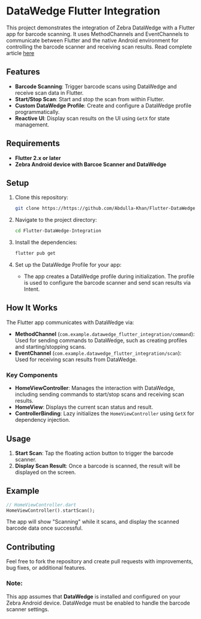 # DataWedge Flutter Integration

This project demonstrates the integration of Zebra DataWedge with a Flutter app for barcode scanning. It uses MethodChannels and EventChannels to communicate between Flutter and the native Android environment for controlling the barcode scanner and receiving scan results. Read complete article [here](https://medium.com/@abdullahkhan.smiu/integrating-datawedge-with-flutter-for-barcode-scanning-85797f52baee)

## Features

- **Barcode Scanning**: Trigger barcode scans using DataWedge and receive scan data in Flutter.
- **Start/Stop Scan**: Start and stop the scan from within Flutter.
- **Custom DataWedge Profile**: Create and configure a DataWedge profile programmatically.
- **Reactive UI**: Display scan results on the UI using `GetX` for state management.

## Requirements

- **Flutter 2.x or later**
- **Zebra Android device with Barcoe Scanner and DataWedge**

## Setup

1. Clone this repository:

   ```bash
   git clone https://https://github.com/Abdulla-Khan/Flutter-DataWedge-Integration
   ```

2. Navigate to the project directory:

   ```bash
   cd Flutter-DataWedge-Integration
   ```

3. Install the dependencies:

   ```bash
   flutter pub get
   ```

4. Set up the DataWedge Profile for your app:

   - The app creates a DataWedge profile during initialization. The profile is used to configure the barcode scanner and send scan results via Intent.

## How It Works

The Flutter app communicates with DataWedge via:

- **MethodChannel** (`com.example.datawedge_flutter_integration/command`): Used for sending commands to DataWedge, such as creating profiles and starting/stopping scans.
- **EventChannel** (`com.example.datawedge_flutter_integration/scan`): Used for receiving scan results from DataWedge.

### Key Components

- **HomeViewController**: Manages the interaction with DataWedge, including sending commands to start/stop scans and receiving scan results.
- **HomeView**: Displays the current scan status and result.
- **ControllerBinding**: Lazy initializes the `HomeViewController` using `GetX` for dependency injection.

## Usage

1. **Start Scan**: Tap the floating action button to trigger the barcode scanner.
2. **Display Scan Result**: Once a barcode is scanned, the result will be displayed on the screen.

## Example

```dart
// HomeViewController.dart
HomeViewController().startScan();
```

The app will show "Scanning" while it scans, and display the scanned barcode data once successful.

## Contributing

Feel free to fork the repository and create pull requests with improvements, bug fixes, or additional features.

### Note:

This app assumes that **DataWedge** is installed and configured on your Zebra Android device. DataWedge must be enabled to handle the barcode scanner settings.
